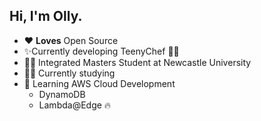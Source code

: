 ## Hi, I'm Olly.

- ❤️ **Loves** Open Source 
- ✨Currently developing TeenyChef 👩‍🍳
- 👨‍🎓 Integrated Masters Student at Newcastle University
- 👨‍💻 Currently studying
- 🌱 Learning AWS Cloud Development
  - DynamoDB
  - Lambda@Edge 🔥



